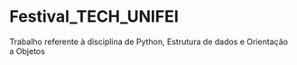 # Festival_TECH_UNIFEI
Trabalho referente à disciplina de Python, Estrutura de dados e Orientação a Objetos
